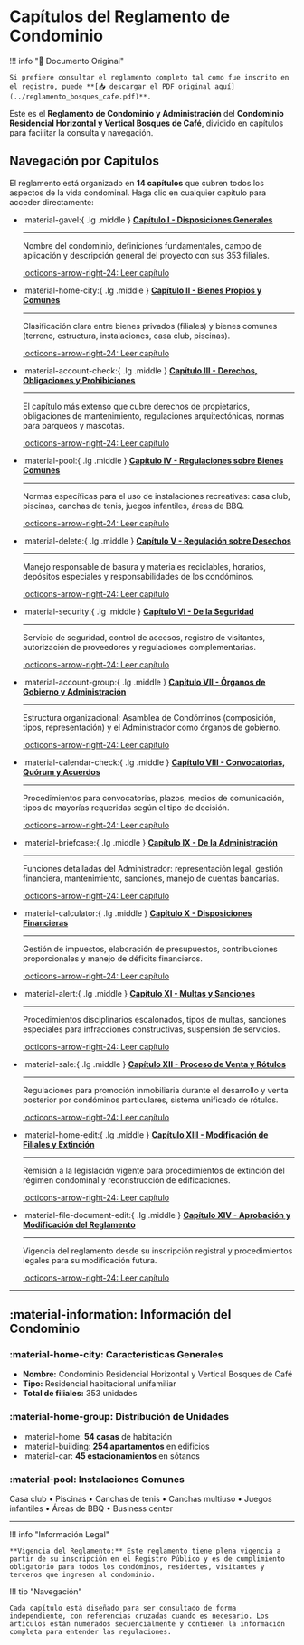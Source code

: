 # Capítulos del Reglamento de Condominio

!!! info "📄 Documento Original"
    
    Si prefiere consultar el reglamento completo tal como fue inscrito en el registro, puede **[📥 descargar el PDF original aquí](../reglamento_bosques_cafe.pdf)**.

Este es el **Reglamento de Condominio y Administración** del **Condominio Residencial Horizontal y Vertical Bosques de Café**, dividido en capítulos para facilitar la consulta y navegación.

## Navegación por Capítulos

El reglamento está organizado en **14 capítulos** que cubren todos los aspectos de la vida condominal. Haga clic en cualquier capítulo para acceder directamente:

<div class="grid cards" markdown>

-   :material-gavel:{ .lg .middle } **[Capítulo I - Disposiciones Generales](capitulo-01.md)**

    ---

    Nombre del condominio, definiciones fundamentales, campo de aplicación y descripción general del proyecto con sus 353 filiales.

    [:octicons-arrow-right-24: Leer capítulo](capitulo-01.md)

-   :material-home-city:{ .lg .middle } **[Capítulo II - Bienes Propios y Comunes](capitulo-02.md)**

    ---

    Clasificación clara entre bienes privados (filiales) y bienes comunes (terreno, estructura, instalaciones, casa club, piscinas).

    [:octicons-arrow-right-24: Leer capítulo](capitulo-02.md)

-   :material-account-check:{ .lg .middle } **[Capítulo III - Derechos, Obligaciones y Prohibiciones](capitulo-03.md)**

    ---

    El capítulo más extenso que cubre derechos de propietarios, obligaciones de mantenimiento, regulaciones arquitectónicas, normas para parqueos y mascotas.

    [:octicons-arrow-right-24: Leer capítulo](capitulo-03.md)

-   :material-pool:{ .lg .middle } **[Capítulo IV - Regulaciones sobre Bienes Comunes](capitulo-04.md)**

    ---

    Normas específicas para el uso de instalaciones recreativas: casa club, piscinas, canchas de tenis, juegos infantiles, áreas de BBQ.

    [:octicons-arrow-right-24: Leer capítulo](capitulo-04.md)

-   :material-delete:{ .lg .middle } **[Capítulo V - Regulación sobre Desechos](capitulo-05.md)**

    ---

    Manejo responsable de basura y materiales reciclables, horarios, depósitos especiales y responsabilidades de los condóminos.

    [:octicons-arrow-right-24: Leer capítulo](capitulo-05.md)

-   :material-security:{ .lg .middle } **[Capítulo VI - De la Seguridad](capitulo-06.md)**

    ---

    Servicio de seguridad, control de accesos, registro de visitantes, autorización de proveedores y regulaciones complementarias.

    [:octicons-arrow-right-24: Leer capítulo](capitulo-06.md)

-   :material-account-group:{ .lg .middle } **[Capítulo VII - Órganos de Gobierno y Administración](capitulo-07.md)**

    ---

    Estructura organizacional: Asamblea de Condóminos (composición, tipos, representación) y el Administrador como órganos de gobierno.

    [:octicons-arrow-right-24: Leer capítulo](capitulo-07.md)

-   :material-calendar-check:{ .lg .middle } **[Capítulo VIII - Convocatorias, Quórum y Acuerdos](capitulo-08.md)**

    ---

    Procedimientos para convocatorias, plazos, medios de comunicación, tipos de mayorías requeridas según el tipo de decisión.

    [:octicons-arrow-right-24: Leer capítulo](capitulo-08.md)

-   :material-briefcase:{ .lg .middle } **[Capítulo IX - De la Administración](capitulo-09.md)**

    ---

    Funciones detalladas del Administrador: representación legal, gestión financiera, mantenimiento, sanciones, manejo de cuentas bancarias.

    [:octicons-arrow-right-24: Leer capítulo](capitulo-09.md)

-   :material-calculator:{ .lg .middle } **[Capítulo X - Disposiciones Financieras](capitulo-10.md)**

    ---

    Gestión de impuestos, elaboración de presupuestos, contribuciones proporcionales y manejo de déficits financieros.

    [:octicons-arrow-right-24: Leer capítulo](capitulo-10.md)

-   :material-alert:{ .lg .middle } **[Capítulo XI - Multas y Sanciones](capitulo-11.md)**

    ---

    Procedimientos disciplinarios escalonados, tipos de multas, sanciones especiales para infracciones constructivas, suspensión de servicios.

    [:octicons-arrow-right-24: Leer capítulo](capitulo-11.md)

-   :material-sale:{ .lg .middle } **[Capítulo XII - Proceso de Venta y Rótulos](capitulo-12.md)**

    ---

    Regulaciones para promoción inmobiliaria durante el desarrollo y venta posterior por condóminos particulares, sistema unificado de rótulos.

    [:octicons-arrow-right-24: Leer capítulo](capitulo-12.md)

-   :material-home-edit:{ .lg .middle } **[Capítulo XIII - Modificación de Filiales y Extinción](capitulo-13.md)**

    ---

    Remisión a la legislación vigente para procedimientos de extinción del régimen condominal y reconstrucción de edificaciones.

    [:octicons-arrow-right-24: Leer capítulo](capitulo-13.md)

-   :material-file-document-edit:{ .lg .middle } **[Capítulo XIV - Aprobación y Modificación del Reglamento](capitulo-14.md)**

    ---

    Vigencia del reglamento desde su inscripción registral y procedimientos legales para su modificación futura.

    [:octicons-arrow-right-24: Leer capítulo](capitulo-14.md)

</div>

---

## :material-information: Información del Condominio

### :material-home-city: Características Generales

- **Nombre:** Condominio Residencial Horizontal y Vertical Bosques de Café
- **Tipo:** Residencial habitacional unifamiliar  
- **Total de filiales:** 353 unidades

### :material-home-group: Distribución de Unidades

- :material-home: **54 casas** de habitación
- :material-building: **254 apartamentos** en edificios
- :material-car: **45 estacionamientos** en sótanos

### :material-pool: Instalaciones Comunes

Casa club • Piscinas • Canchas de tenis • Canchas multiuso • Juegos infantiles • Áreas de BBQ • Business center

---

!!! info "Información Legal"
    
    **Vigencia del Reglamento:** Este reglamento tiene plena vigencia a partir de su inscripción en el Registro Público y es de cumplimiento obligatorio para todos los condóminos, residentes, visitantes y terceros que ingresen al condominio.

!!! tip "Navegación"
    
    Cada capítulo está diseñado para ser consultado de forma independiente, con referencias cruzadas cuando es necesario. Los artículos están numerados secuencialmente y contienen la información completa para entender las regulaciones.
